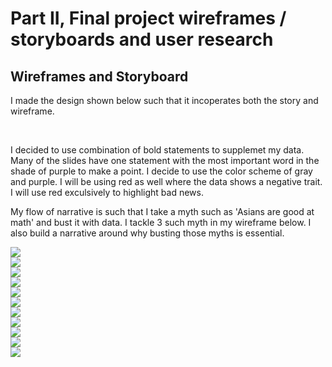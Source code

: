 <h1>Part II, Final project wireframes / storyboards and user research</h1>

<h2> Wireframes and Storyboard </h2>
<p>I made the design shown below such that it incoperates both the story and wireframe.</p><br>
<p>I decided to use combination of bold statements to supplemet my data. Many of the slides have one statement with the most important word in the shade of purple to make a point. I decide to use the color scheme of gray and purple. I will be using red as well where the data shows a negative trait. I will use red exculsively to highlight bad news.</p>
<p>My flow of narrative is such that I take a myth such as 'Asians are good at math' and bust it with data. I tackle 3 such myth in my wireframe below. I also build a narrative around why busting those myths is essential.</p>
<img src="part 2 _ Wireframes -01.jpg" ><br>
<img src="part 2 _ Wireframes -02.jpg" ><br>
<img src="part 2 _ Wireframes -03.jpg" ><br>
<img src="part 2 _ Wireframes -04.jpg" ><br>
<img src="part 2 _ Wireframes -05.jpg" ><br>
<img src="part 2 _ Wireframes -06.jpg" ><br>
<img src="part 2 _ Wireframes -07.jpg" ><br>
<img src="part 2 _ Wireframes -08.jpg" ><br>
<img src="part 2 _ Wireframes -09.jpg" ><br>
<img src="part 2 _ Wireframes -10.jpg" ><br>
<img src="part 2 _ Wireframes -11.jpg" ><br>

